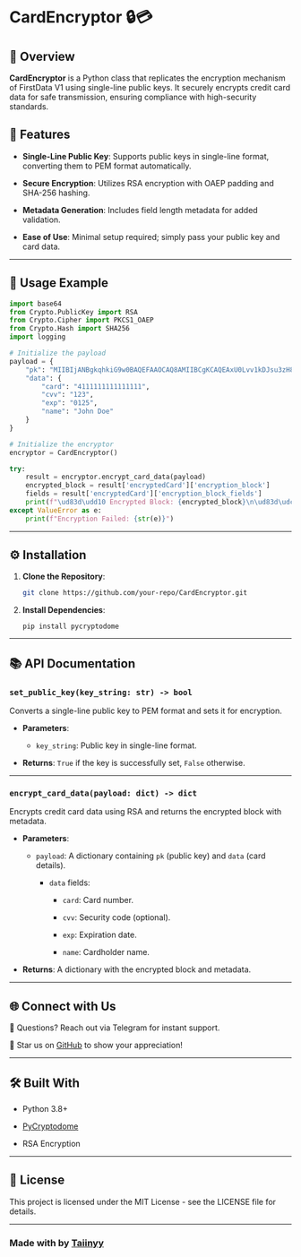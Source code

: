 # CardEncryptor 🔒💳

## 🔐 Overview

**CardEncryptor** is a Python class that replicates the encryption mechanism of FirstData V1 using single-line public keys. It securely encrypts credit card data for safe transmission, ensuring compliance with high-security standards.

## 🌟 Features

- **Single-Line Public Key**: Supports public keys in single-line format, converting them to PEM format automatically.
    
-   **Secure Encryption**: Utilizes RSA encryption with OAEP padding and SHA-256 hashing.
    
-   **Metadata Generation**: Includes field length metadata for added validation.
    
-   **Ease of Use**: Minimal setup required; simply pass your public key and card data.
    

----------

## 🚀 Usage Example

```python
import base64
from Crypto.PublicKey import RSA
from Crypto.Cipher import PKCS1_OAEP
from Crypto.Hash import SHA256
import logging

# Initialize the payload
payload = {
    "pk": "MIIBIjANBgkqhkiG9w0BAQEFAAOCAQ8AMIIBCgKCAQEAxU0Lvv1kDJsu3zH8hHe2bB14r3pDzeLR5/WUG54Ftpp9PHDwIjrjWRMSYYO0KhJP6R8/0dq5KGI7W01+Fk9O3omk8TI4hIZOlNZVXFVE9yfjB/hwp3pehWOGM7YJwMes1FCA/N23lV77l9zlJNYxAUdtY73KsBJhB6rBDDVTAIF7ko3xlbBKeZEqQH6NktS3k7YOYQ68mgvYuBts3GxpcBFRjelCzodK1turp/K9aK6NZCsMsq0tt4YcYiEpCVCzzYMhZ7R62/e8WBVT825QmxZq6TIjbuD/mSgBH/zePMgfIbnW8HuZVZu8WbZTOFowj2JBv9LjHnvR2O9nzcOS0QIDAQAB",
    "data": {
        "card": "4111111111111111",
        "cvv": "123",
        "exp": "0125",
        "name": "John Doe"
    }
}

# Initialize the encryptor
encryptor = CardEncryptor()

try:
    result = encryptor.encrypt_card_data(payload)
    encrypted_block = result['encryptedCard']['encryption_block']
    fields = result['encryptedCard']['encryption_block_fields']
    print(f"\ud83d\udd10 Encrypted Block: {encrypted_block}\n\ud83d\udcca Metadata: {fields}")
except ValueError as e:
    print(f"Encryption Failed: {str(e)}")
```

----------

## ⚙️ Installation

1.  **Clone the Repository**:
    
    ```bash
    git clone https://github.com/your-repo/CardEncryptor.git
    ```
    
2.  **Install Dependencies**:
    
    ```
    pip install pycryptodome
    ```
    

----------

## 📚 API Documentation

### `set_public_key(key_string: str) -> bool`

Converts a single-line public key to PEM format and sets it for encryption.

-   **Parameters**:
    
    -   `key_string`: Public key in single-line format.
        
-   **Returns**: `True` if the key is successfully set, `False` otherwise.
    

----------

### `encrypt_card_data(payload: dict) -> dict`

Encrypts credit card data using RSA and returns the encrypted block with metadata.

-   **Parameters**:
    
    -   `payload`: A dictionary containing `pk` (public key) and `data` (card details).
        
        -   `data` fields:
            
            -   `card`: Card number.
                
            -   `cvv`: Security code (optional).
                
            -   `exp`: Expiration date.
                
            -   `name`: Cardholder name.
                
-   **Returns**: A dictionary with the encrypted block and metadata.
    

----------

## 🌐 Connect with Us

📩 Questions? Reach out via Telegram for instant support.

🌟 Star us on [GitHub](https://github.com/Taiinyyy/CardEncryptor) to show your appreciation!

----------

## 🛠️ Built With

-   Python 3.8+
    
-   [PyCryptodome](https://www.pycryptodome.org/)
    
-   RSA Encryption
    

----------

## 📜 License

This project is licensed under the MIT License - see the LICENSE file for details.

----------

### Made with by [Taiinyy](t.me/Taiinyyy)